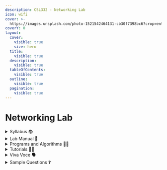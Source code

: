 ```yaml
---
description: CSL332 - Networking Lab
icon: wifi
cover: >-
  https://images.unsplash.com/photo-1521542464131-cb30f7398bc6?crop=entropy&cs=srgb&fm=jpg&ixid=M3wxOTcwMjR8MHwxfHNlYXJjaHwyfHxldGhlcm5ldHxlbnwwfHx8fDE3MzUyNzgzMzV8MA&ixlib=rb-4.0.3&q=85
coverY: 0
layout:
  cover:
    visible: true
    size: hero
  title:
    visible: true
  description:
    visible: true
  tableOfContents:
    visible: true
  outline:
    visible: true
  pagination:
    visible: true
---
```


# Networking Lab

<details>

<summary>Syllabus 📚</summary>

[CSL332](https://drive.google.com/file/d/1JjM4jENbZUWLN979c_ceLm8yfYQXT1sP/view?usp=drive_link) 👈

</details>

<details>

<summary>Lab Manual 📔</summary>

[CN Lab Manual](https://drive.google.com/drive/folders/1FTE6R5pwmYr44DJNGkq8dQBdchaGBGzN?usp=drive_link) 👈

</details>

<details>

<summary>Programs and Algorithms 🧑‍💻</summary>

[CN Lab Useful Resources](https://drive.google.com/file/d/1pI9ZfQR0CcrZEmYBkyJYvADg96vmcK7t/view?usp=drive_link) 👈

</details>

<details>

<summary>Tutorials 🧑‍🏫</summary>

[CSL 332 Networking Lab KTU 2019 Scheme - Dr Binu V P](https://networklabktu.blogspot.com/2025/01/csl-332-networking-lab-ktu-2019-scheme.html) 👈

</details>

<details>

<summary>Viva Voce 🗣️</summary>

[CN Lab Viva Qs](https://drive.google.com/drive/folders/1Il5c5QyrOTKPt6LvjZP3LejOiYrjewVS?usp=drive_link) 👈

</details>

<details>

<summary>Sample Questions ❓</summary>

[CN Internal Lab Exam Qs](https://docs.google.com/document/d/1Qss2VA9GKj87fTKoKUu-aqIdCF_-If5O2LXmY02fNfE/edit?usp=drive_link) 👈

</details>
